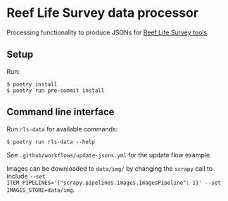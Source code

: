 # Reef Life Survey data processor

Processing functionality to produce JSONs for [Reef Life Survey tools](https://yanirseroussi.com/tags/reef-life-survey/).

## Setup

Run:

    $ poetry install
    $ poetry run pre-commit install

## Command line interface

Run `rls-data` for available commands:

    $ poetry run rls-data --help

See `.github/workflows/update-jsons.yml` for the update flow example.

Images can be downloaded to `data/img/` by changing the `scrapy` call to include
`--set ITEM_PIPELINES='{"scrapy.pipelines.images.ImagesPipeline": 1}' --set IMAGES_STORE=data/img`.
